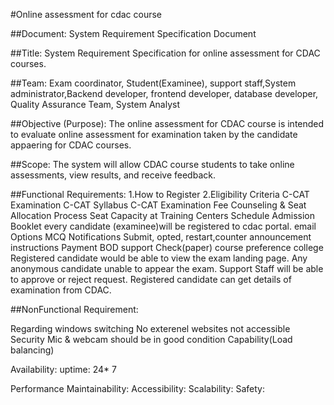 #Online assessment for cdac course 

##Document:
System Requirement Specification Document

##Title:
System Requirement Specification for online assessment for CDAC courses.

##Team:
Exam coordinator, Student(Examinee), support staff,System administrator,Backend developer, frontend developer, database developer, Quality Assurance Team, System Analyst

##Objective (Purpose):
The online assessment for CDAC course is intended to evaluate online assessment for examination taken by the candidate appaering for CDAC courses.

##Scope:
The system will allow CDAC course students to take online assessments, view results, and receive feedback.

##Functional Requirements:
1.How to Register
2.Eligibility Criteria
C-CAT Examination
C-CAT Syllabus
C-CAT Examination Fee
Counseling & Seat Allocation Process
Seat Capacity at Training Centers
Schedule
Admission Booklet
every candidate (examinee)will be registered to cdac portal.
email
Options MCQ
Notifications
Submit, opted, restart,counter
announcement
instructions
Payment
BOD support
Check(paper)
course preference
college 
Registered candidate would be able to view the exam landing page.
Any anonymous candidate unable to appear the exam.
Support Staff will be able to approve or reject request. Registered candidate can get details of examination from CDAC.


##NonFunctional Requirement:

Regarding windows switching
No exterenel websites not accessible
Security
Mic & webcam should be in good condition
Capability(Load balancing)

Availability:
uptime: 24* 7 

Performance
Maintainability:
Accessibility:
Scalability:
Safety:

